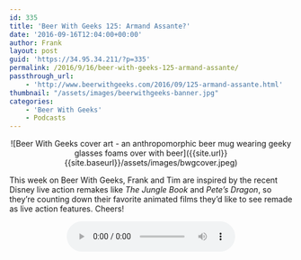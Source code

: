 ```yaml
---
id: 335
title: 'Beer With Geeks 125: Armand Assante?'
date: '2016-09-16T12:04:00+00:00'
author: Frank
layout: post
guid: 'https://34.95.34.211/?p=335'
permalink: /2016/9/16/beer-with-geeks-125-armand-assante/
passthrough_url:
    - 'http://www.beerwithgeeks.com/2016/09/125-armand-assante.html'
thumbnail: "/assets/images/beerwithgeeks-banner.jpg"
categories:
    - 'Beer With Geeks'
    - Podcasts
---
```

<div markdown="1" style="text-align: center;">
![Beer With Geeks cover art - an anthropomorphic beer mug wearing geeky glasses foams over with beer]({{site.url}}{{site.baseurl}}/assets/images/bwgcover.jpeg)
</div>

This week on Beer With Geeks, Frank and Tim are inspired by the recent Disney live action remakes like *The Jungle Book* and *Pete’s Dragon*, so they’re counting down their favorite animated films they’d like to see remade as live action features. Cheers!

<div markdown="1" style="text-align: center;">
<audio controls>
  <source src="http://www.podtrac.com/pts/redirect.mp3/archive.org/download/BWG125/BWG125.mp3" type="audio/mpeg">
  Your browser does not support the audio element.
</audio>
</div>